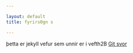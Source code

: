 ```yaml
---

layout: default
title: fyrirs0gn s

---
```



þetta er jekyll vefur sem unnir er i vefth2B
[Git svor](verkefni1/svor.html)
